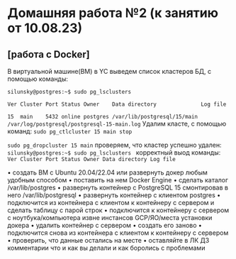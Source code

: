 # Домашняя работа №2 (к занятию от 10.08.23)
## [работа с Docker]

В виртуальной машине(ВМ) в YC выведем список кластеров БД, с помощью команды:

`silunsky@postgres:~$ sudo pg_lsclusters `

`Ver Cluster Port Status Owner    Data directory              Log file`

`15  main    5432 online postgres /var/lib/postgresql/15/main /var/log/postgresql/postgresql-15-main.log`
Удалим класте, с помощью команд:
`sudo pg_ctlcluster 15 main stop`

`sudo pg_dropcluster 15 main`
проверяем, что кластер успешно удален:
`silunsky@postgres:~$ sudo pg_lsclusters `
корректный выод команды:
`Ver Cluster Port Status Owner Data directory Log file`


• создать ВМ с Ubuntu 20.04/22.04 или развернуть докер любым удобным способом
• поставить на нем Docker Engine
• сделать каталог /var/lib/postgres
• развернуть контейнер с PostgreSQL 15 смонтировав в него /var/lib/postgresql
• развернуть контейнер с клиентом postgres
• подключится из контейнера с клиентом к контейнеру с сервером и сделать
таблицу с парой строк
• подключится к контейнеру с сервером с ноутбука/компьютера извне инстансов GCP/ЯО/места установки
докера
• удалить контейнер с сервером
• создать его заново
• подключится снова из контейнера с клиентом к контейнеру с сервером
• проверить, что данные остались на месте
• оставляйте в ЛК ДЗ комментарии что и как вы делали и как боролись с проблемами
